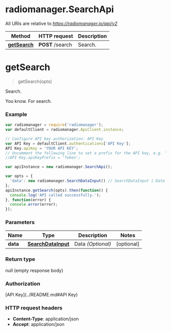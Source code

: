 # radiomanager.SearchApi

All URIs are relative to *https://radiomanager.io/api/v2*

Method | HTTP request | Description
------------- | ------------- | -------------
[**getSearch**](SearchApi.md#getSearch) | **POST** /search | Search.


<a name="getSearch"></a>
# **getSearch**
> getSearch(opts)

Search.

You know. For search.

### Example
```javascript
var radiomanager = require('radiomanager');
var defaultClient = radiomanager.ApiClient.instance;

// Configure API key authorization: API Key
var API Key = defaultClient.authentications['API Key'];
API Key.apiKey = 'YOUR API KEY';
// Uncomment the following line to set a prefix for the API key, e.g. "Token" (defaults to null)
//API Key.apiKeyPrefix = 'Token';

var apiInstance = new radiomanager.SearchApi();

var opts = { 
  'data': new radiomanager.SearchDataInput() // SearchDataInput | Data *(Optional)*
};
apiInstance.getSearch(opts).then(function() {
  console.log('API called successfully.');
}, function(error) {
  console.error(error);
});

```

### Parameters

Name | Type | Description  | Notes
------------- | ------------- | ------------- | -------------
 **data** | [**SearchDataInput**](SearchDataInput.md)| Data *(Optional)* | [optional] 

### Return type

null (empty response body)

### Authorization

[API Key](../README.md#API Key)

### HTTP request headers

 - **Content-Type**: application/json
 - **Accept**: application/json

